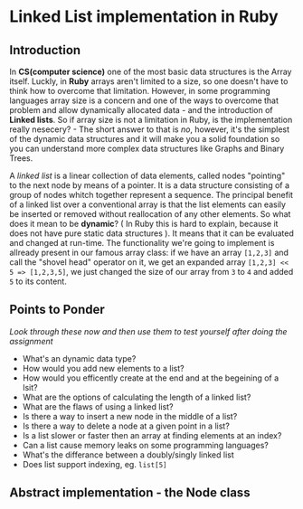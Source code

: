 # Linked List implementation in Ruby
<!-- *Estimated Time: 1 hr* -->

## Introduction

In **CS(computer science)** one of the most basic data structures is the Array itself. Luckly, in **Ruby** arrays aren't limited to a size,
so one doesn't have to think how to overcome that limitation. However, in some programming languages array size is a concern and one of the ways to overcome that problem and allow dynamically allocated data - and the introduction of **Linked lists**. So if array size is not a limitation in Ruby, is the implementation really nesecery? - The short answer to that is *no*, however, it's the simplest of the dynamic data structures and it will make you a solid foundation so you can understand more complex data structures like Graphs and Binary Trees.

A *linked list* is a linear collection of data elements, called nodes "pointing" to the next node by means of a pointer. It is a data structure consisting of a group of nodes whitch together represent a sequence. The principal benefit of a linked list over a conventional array is that the list elements can easily be inserted or removed without reallocation of any other elements. So what does it mean to be **dynamic**? ( In Ruby this is hard to explain, because it does not have pure static data structures ). It means that it can be evaluated and changed at run-time. The functionality we're going to implement is allready present in our famous array class: if we have an array `[1,2,3]` and call the "shovel head" operator on it, we get an expanded array `[1,2,3] << 5 => [1,2,3,5]`, we just changed the size of our array from `3` to `4` and added `5` to its content. 

## Points to Ponder
*Look through these now and then use them to test yourself after doing the assignment*

* What's an dynamic data type?
* How would you add new elements to a list?
* How would you efficently create at the end and at the begeining of a lsit?
* What are the options of calculating the length of a linked list?
* What are the flaws of using a linked list?
* Is there a way to insert a new node in the middle of a list?
* Is there a way to delete a node at a given point in a list?
* Is a list slower or faster then an array at finding elements at an index?
* Can a list cause memory leaks on some programming languages?
* What's the differance between a doubly/singly linked list
* Does list support indexing, eg. `list[5]`

## Abstract implementation - the Node class


